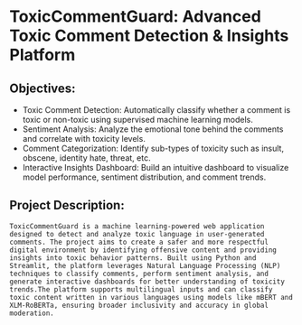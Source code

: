 # ToxicCommentGuard: Advanced Toxic Comment Detection & Insights Platform
## Objectives:
- Toxic Comment Detection: Automatically classify whether a comment is toxic or non-toxic using supervised machine learning models.
- Sentiment Analysis: Analyze the emotional tone behind the comments and correlate with toxicity levels.
- Comment Categorization: Identify sub-types of toxicity such as insult, obscene, identity hate, threat, etc.
- Interactive Insights Dashboard: Build an intuitive dashboard to visualize model performance, sentiment distribution, and comment trends.

## Project Description:
    ToxicCommentGuard is a machine learning-powered web application designed to detect and analyze toxic language in user-generated comments. The project aims to create a safer and more respectful digital environment by identifying offensive content and providing insights into toxic behavior patterns. Built using Python and Streamlit, the platform leverages Natural Language Processing (NLP) techniques to classify comments, perform sentiment analysis, and generate interactive dashboards for better understanding of toxicity trends.The platform supports multilingual inputs and can classify toxic content written in various languages using models like mBERT and XLM-RoBERTa, ensuring broader inclusivity and accuracy in global moderation.

